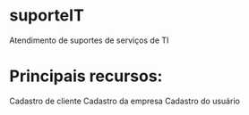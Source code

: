 # suporteIT
Atendimento de suportes de serviços de TI

# Principais recursos:
Cadastro de cliente
Cadastro da empresa
Cadastro do usuário
